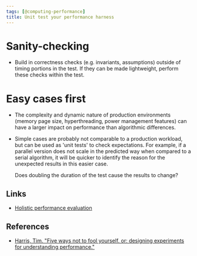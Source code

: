 ```yaml
---
tags: [@computing-performance]
title: Unit test your performance harness
---
```


# Sanity-checking
- Build in correctness checks (e.g. invariants, assumptions) outside of timing portions in the test. If they can be made lightweight, perform these checks within the test.

# Easy cases first
- The complexity and dynamic nature of production environments (memory page size, hyperthreading, power management features) can have a larger impact on performance than algorithmic differences.
- Simple cases are probably not comparable to a production workload, but can be used as 'unit tests' to check expectations.
  For example, if a parallel version does not scale in the predicted way when compared to a serial algorithm, it will be quicker to identify the reason for the unexpected results in this easier case.

  Does doubling the duration of the test cause the results to change?

## Links
- [Holistic performance evaluation](202004021252.md)

## References
- [Harris, Tim. "Five ways not to fool yourself. or: designing experiments for understanding performance."](refs/harris-tim_five-ways.pdf)
